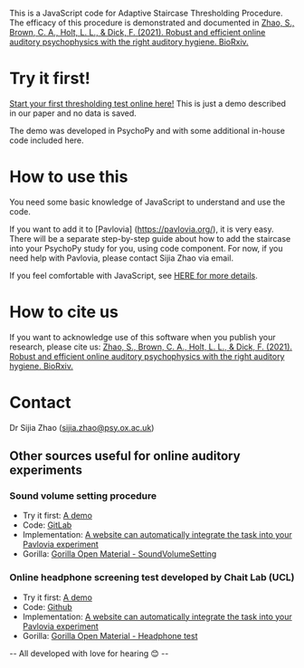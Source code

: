 This is a JavaScript code for Adaptive Staircase Thresholding Procedure. The efficacy of this procedure is demonstrated and documented in [Zhao, S., Brown, C. A., Holt, L. L., & Dick, F. (2021). Robust and efficient online auditory psychophysics with the right auditory hygiene. BioRxiv.](https://doi.org/10.1101/2021.07.17.452796)

# Try it first!
[Start your first thresholding test online here!](https://run.pavlovia.org/sijiazhao/threshold_demo)
This is just a demo described in our paper and no data is saved.

The demo was developed in PsychoPy and with some additional in-house code included here.

# How to use this
You need some basic knowledge of JavaScript to understand and use the code. 

If you want to add it to [Pavlovia] (https://pavlovia.org/), it is very easy. There will be a separate step-by-step guide about how to add the staircase into your PsychoPy study for you, using code component. For now, if you need help with Pavlovia, please contact Sijia Zhao via email.

If you feel comfortable with JavaScript, see [HERE for more details](https://sijiazhao.github.io/how-to-staircase/class).

# How to cite us
If you want to acknowledge use of this software when you publish your research, please cite us: [Zhao, S., Brown, C. A., Holt, L. L., & Dick, F. (2021). Robust and efficient online auditory psychophysics with the right auditory hygiene. BioRxiv.](https://doi.org/10.1101/2021.07.17.452796)

# Contact
Dr Sijia Zhao (sijia.zhao@psy.ox.ac.uk)


## Other sources useful for online auditory experiments

### Sound volume setting procedure
* Try it first: [A demo](https://run.pavlovia.org/sijiazhao/volumechecking_demo)
* Code: [GitLab](https://gitlab.pavlovia.org/sijiazhao/volumechecking_demo)
* Implementation: [A website can automatically integrate the task into your Pavlovia experiment](https://run.pavlovia.org/sijiazhao/headphones-check/)
* Gorilla: [Gorilla Open Material - SoundVolumeSetting](https://app.gorilla.sc/openmaterials/261557)


### Online headphone screening test developed by Chait Lab (UCL)
* Try it first: [A demo](https://chaitlabucl.github.io/HeadphoneCheck_Test/headphonesCheckHugginsPitch.html)
* Code: [Github](https://chaitlabucl.github.io/HeadphoneCheck_Test/)
* Implementation: [A website can automatically integrate the task into your Pavlovia experiment](https://run.pavlovia.org/sijiazhao/headphones-check/)
* Gorilla: [Gorilla Open Material - Headphone test](https://gorilla.sc/openmaterials/100917)


-- All developed with love for hearing 😊 --
